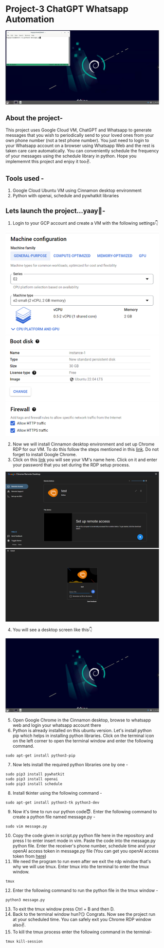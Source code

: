 # Project-3 ChatGPT Whatsapp Automation
![](picture.png)

## About the project-
This project uses Google Cloud VM, ChatGPT and Whatsapp to generate messages that you wish to periodically send to your loved ones from your own phone number (not a test phone number). You just need to login to your Whatsapp account on a browser using Whatsapp Web and the rest is taken care care automatically. You can conveniently schedule the frequency of your messages using the schedule library in python. Hope you implememnt this project and enjoy it too✌️.

## Tools used - 
1. Google Cloud Ubuntu VM using Cinnamon desktop environment
2. Python with openai, schedule and pywhatkit libraries

## Lets launch the project...yaay🥳-

1. Login to your GCP account and create a VM with the following settings👇

![](machine.png)
![](bootdisk.png)
![](firewall.png)

2. Now we will install Cinnamon desktop environment and set up Chrome RDP for our VM. To do this follow the steps mentioned in this [link](https://cloud.google.com/architecture/chrome-desktop-remote-on-compute-engine#cinnamon). Do not forget to install Google Chrome.
3. Click on this [link](https://remotedesktop.google.com/access) you will see your VM's name here. Click on it and enter your password that you set during the RDP setup process.

![](rdp.png)
![](rdppassword2.png)

4. You will see a desktop screen like this👇

![](desktop.png)

5. Open Google Chrome in the Cinnamon desktop, browse to whatsapp web and login your whatsapp account there
6. Python is already installed on this ubuntu version. Let's install python pip which helps in installing python libraries. Click on the terminal icon on the left corner to open the terminal window and enter the following command.
```
sudo apt-get install python3-pip
```
7. Now lets install the required python libraries one by one - 
```
sudo pip3 install pywhatkit
sudo pip3 install openai
sudo pip3 install schedule
```
8. Install tkinter using the following command - 
```
sudo apt-get install python3-tk python3-dev
```
9. Now it's time to run our python code😇. Enter the following command to create a python file named message.py - 
```
sudo vim message.py
```
10. Copy the code given in script.py python file here in the repository and press I to enter insert mode in vim. Paste the code into the message.py python file. Enter the receiver's phone number, schedule time and your openAI access token in message.py file (You can get you openAI access token from [here](https://beta.openai.com/account/api-keys))
11. We need the program to run even after we exit the rdp window that's why we will use tmux. Enter tmux into the terminal to enter the tmux window.
```
tmux
```
12. Enter the following command to run the python file in the tmux window - 
```
python3 message.py
```
13. To exit the tmux window press Ctrl + B and then D.
14. Back to the terminal window hun?😏 Congrats. Now see the project run at your scheduled time. You can safely exit you Chrome RDP window also✌️.
15. To kill the tmux process enter the following command in the terminal- 
```
tmux kill-session
```
